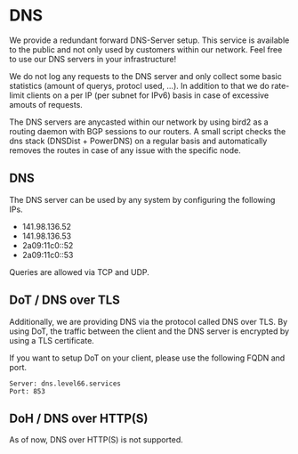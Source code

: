 # DNS
We provide a redundant forward DNS-Server setup.
This service is available to the public and not only used by customers within our network.
Feel free to use our DNS servers in your infrastructure!

We do not log any requests to the DNS server and only collect some basic statistics (amount of querys, protocl used, ...).
In addition to that we do rate-limit clients on a per IP (per subnet for IPv6) basis in case of excessive amouts of requests.

The DNS servers are anycasted within our network by using bird2 as a routing daemon with BGP sessions to our routers.
A small script checks the dns stack (DNSDist + PowerDNS) on a regular basis and automatically removes the routes in case of any issue with the specific node.

## DNS
The DNS server can be used by any system by configuring the following IPs.

- 141.98.136.52
- 141.98.136.53
- 2a09:11c0::52
- 2a09:11c0::53

Queries are allowed via TCP and UDP.

## DoT / DNS over TLS
Additionally, we are providing DNS via the protocol called DNS over TLS.
By using DoT, the traffic between the client and the DNS server is encrypted by using a TLS certificate.

If you want to setup DoT on your client, please use the following FQDN and port.

```
Server: dns.level66.services
Port: 853
```

## DoH / DNS over HTTP(S)
As of now, DNS over HTTP(S) is not supported.
